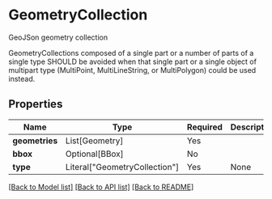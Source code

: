 # GeometryCollection

GeoJSon geometry collection

GeometryCollections composed of a single part or a number of parts of a
single type SHOULD be avoided when that single part or a single object
of multipart type (MultiPoint, MultiLineString, or MultiPolygon) could
be used instead.


## Properties
| Name | Type | Required | Description |
| ------------ | ------------- | ------------- | ------------- |
**geometries** | List[Geometry] | Yes |  |
**bbox** | Optional[BBox] | No |  |
**type** | Literal["GeometryCollection"] | Yes | None |


[[Back to Model list]](../../README.md#documentation-for-models) [[Back to API list]](../../README.md#documentation-for-api-endpoints) [[Back to README]](../../README.md)
